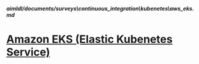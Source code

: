 ##### aimldl/documents/surveys\continuous_integration\kubenetes\aws_eks.md

# [Amazon EKS (Elastic Kubenetes Service)](https://aws.amazon.com/eks/)
